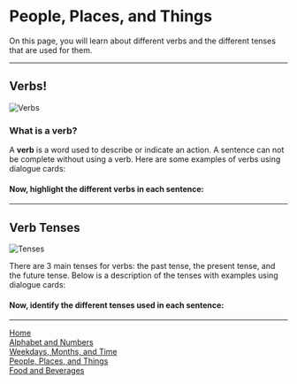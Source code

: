 <h1>People, Places, and Things</h1>

<p>On this page, you will learn about different verbs and the different tenses that are used for them.</p>

<hr>

<h2>Verbs!</h2>
<img src="https://benjweinberg.files.wordpress.com/2018/11/maxresdefault.jpg?w=1200" alt="Verbs">

<h3>What is a verb?</h3>
<p>A <b>verb</b> is a word used to describe or indicate an action. A sentence can not be complete without using a verb. Here are some examples of verbs using dialogue cards:</p>


<h4>Now, highlight the different verbs in each sentence:</h4>


<hr>

<h2>Verb Tenses</h2>
<img src="https://footage.framepool.com/shotimg/qf/340137324-direction-arrow-past-street-sign-present.jpg" alt="Tenses">

<p>There are 3 main tenses for verbs: the past tense, the present tense, and the future tense. Below is a description of the tenses with examples using dialogue cards:</p>

<h4>Now, identify the different tenses used in each sentence:</h4>


<hr>
 <a href="index.html">Home</a> <br>
 <a href="alphabetandnumbers.html">Alphabet and Numbers</a> <br>
 <a href="weekdaysmonthsandtime.html">Weekdays, Months, and Time</a> <br>
 <a href="peopleplacesandthings.html">People, Places, and Things</a> <br>
 <a href="foodandbeverages.html">Food and Beverages</a>


